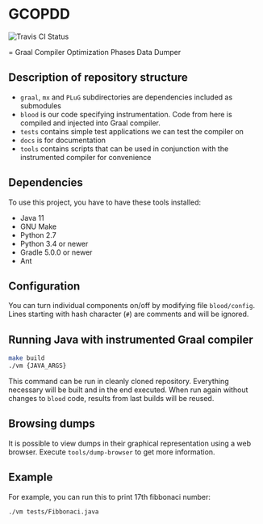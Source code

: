# GCOPDD

![Travis CI Status](https://travis-ci.org/vakabus/gcopdd.svg?branch=master)

= Graal Compiler Optimization Phases Data Dumper

## Description of repository structure

* `graal`, `mx` and `PLuG` subdirectories are dependencies included as submodules
* `blood` is our code specifying instrumentation. Code from here is compiled and injected into Graal compiler.
* `tests` contains simple test applications we can test the compiler on
* `docs` is for documentation
* `tools` contains scripts that can be used in conjunction with the instrumented compiler for convenience

## Dependencies

To use this project, you have to have these tools installed:

* Java 11
* GNU Make
* Python 2.7
* Python 3.4 or newer
* Gradle 5.0.0 or newer
* Ant

## Configuration

You can turn individual components on/off by modifying file `blood/config`.
Lines starting with hash character (`#`) are comments and will be ignored.

## Running Java with instrumented Graal compiler

```sh
make build
./vm {JAVA_ARGS}
```

This command can be run in cleanly cloned repository. Everything necessary will be built and in the end executed. When run again without changes to `blood` code, results from last builds will be reused.

## Browsing dumps

It is possible to view dumps in their graphical representation using a web browser.
Execute `tools/dump-browser` to get more information.

## Example

For example, you can run this to print 17th fibbonaci number:

```sh
./vm tests/Fibbonaci.java
```
